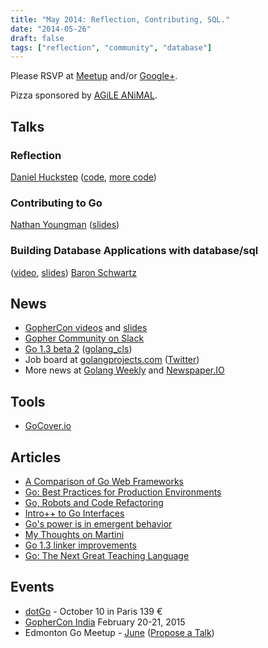 ```yaml
---
title: "May 2014: Reflection, Contributing, SQL."
date: "2014-05-26"
draft: false
tags: ["reflection", "community", "database"]
---
```

Please RSVP at [Meetup](https://www.meetup.com/startupedmonton/events/180080592/) and/or [Google+](https://plus.google.com/events/cdbl6budpmph82vuer0l2dt9cok?authkey=CKXX-qvVq-nkUQ).

Pizza sponsored by [AGiLE ANiMAL](https://www.agileanimal.com/).

## Talks

### Reflection

[Daniel Huckstep](https://twitter.com/darkhelmetlive) ([code](https://github.com/darkhelmet/enumerable), [more code](https://github.com/darkhelmet/goctopus))

### Contributing to Go

[Nathan Youngman](https://twitter.com/nathany) ([slides](https://speakerdeck.com/nathany/contributing-to-go))

### Building Database Applications with database/sql

([video](http://confreaks.com/videos/3440-gophercon2014-building-database-applications-with-database-sql), [slides](https://cdn.rawgit.com/gophercon/2014-talks/master/baron-schwartz/database-sql.pdf)) [Baron Schwartz](https://twitter.com/xaprb)

## News

- [GopherCon videos](http://confreaks.com/events/gophercon2014) and [slides](https://github.com/gophercon/2014-talks)
- [Gopher Community on Slack](https://blog.gopheracademy.com/gophers-slack-community)
- [Go 1.3 beta 2](http://beta.golang.org/doc/go1.3) ([golang_cls](https://twitter.com/golang_cls))
- Job board at [golangprojects.com](https://www.golangprojects.com/) ([Twitter](https://twitter.com/golangprojects))
- More news at [Golang Weekly](https://golangweekly.com/) and [Newspaper.IO](http://www.newspaper.io/golang)

## Tools

- [GoCover.io](http://gocover.io/)

## Articles

- [A Comparison of Go Web Frameworks](http://corner.squareup.com/2014/05/evaluating-go-frameworks.html)
- [Go: Best Practices for Production Environments](http://peter.bourgon.org/go-in-production/)
- [Go, Robots and Code Refactoring](http://matt.aimonetti.net/posts/2014/04/28/refactoring-go-code/)
- [Intro++ to Go Interfaces](http://blog.natefinch.com/2014/05/intro-to-go-interfaces.html)
- [Go's power is in emergent behavior](http://www.onebigfluke.com/2014/04/gos-power-is-in-emergent-behavior.html)
- [My Thoughts on Martini](http://codegangsta.io/blog/2014/05/19/my-thoughts-on-martini/)
- [Go 1.3 linker improvements](https://dave.cheney.net/2014/05/22/go-1-3-linker-improvements)
- [Go: The Next Great Teaching Language](http://daviddd.net/blog/2014/05/10/number-golang-the-next-great-teaching-language/)

## Events

- [dotGo](https://www.dotgo.eu/) - October 10 in Paris 139 &euro;
- [GopherCon India](http://gophercon.in/) February 20-21, 2015
- Edmonton Go Meetup - [June](/meetup/2014-06/) ([Propose a Talk](https://github.com/edmontongo/presentations/issues/7))
